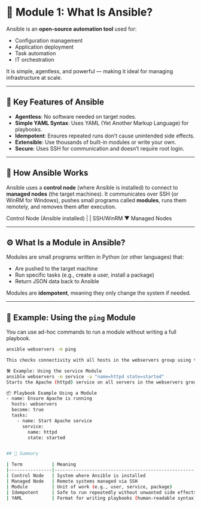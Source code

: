 # 📘 Module 1: What Is Ansible?

Ansible is an **open-source automation tool** used for:
- Configuration management
- Application deployment
- Task automation
- IT orchestration

It is simple, agentless, and powerful — making it ideal for managing infrastructure at scale.

---

## 🔑 Key Features of Ansible

- **Agentless**: No software needed on target nodes.
- **Simple YAML Syntax**: Uses YAML (Yet Another Markup Language) for playbooks.
- **Idempotent**: Ensures repeated runs don’t cause unintended side effects.
- **Extensible**: Use thousands of built-in modules or write your own.
- **Secure**: Uses SSH for communication and doesn’t require root login.

---

## 🧠 How Ansible Works

Ansible uses a **control node** (where Ansible is installed) to connect to **managed nodes** (the target machines). It communicates over SSH (or WinRM for Windows), pushes small programs called **modules**, runs them remotely, and removes them after execution.


Control Node (Ansible installed)
|
| SSH/WinRM
▼
Managed Nodes


---

## ⚙️ What Is a Module in Ansible?

Modules are small programs written in Python (or other languages) that:
- Are pushed to the target machine
- Run specific tasks (e.g., create a user, install a package)
- Return JSON data back to Ansible

Modules are **idempotent**, meaning they only change the system if needed.

---

## 🧪 Example: Using the `ping` Module

You can use ad-hoc commands to run a module without writing a full playbook.

```bash
ansible webservers -m ping

This checks connectivity with all hosts in the webservers group using the ping module.

🛠️ Example: Using the service Module
ansible webservers -m service -a "name=httpd state=started"
Starts the Apache (httpd) service on all servers in the webservers group.

📦 Playbook Example Using a Module
- name: Ensure Apache is running
  hosts: webservers
  become: true
  tasks:
    - name: Start Apache service
      service:
        name: httpd
        state: started


## 📎 Summary

| Term           | Meaning                                                |
|----------------|--------------------------------------------------------|
| Control Node   | System where Ansible is installed                      |
| Managed Node   | Remote systems managed via SSH                         |
| Module         | Unit of work (e.g., user, service, package)            |
| Idempotent     | Safe to run repeatedly without unwanted side effects   |
| YAML           | Format for writing playbooks (human-readable syntax)   |





